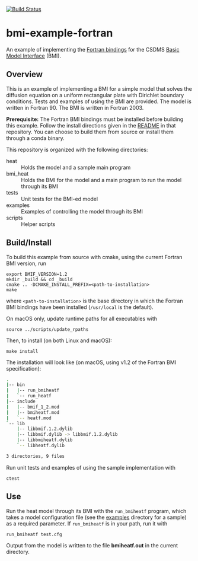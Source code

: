 [![Build Status](https://travis-ci.org/csdms/bmi-example-fortran.svg?branch=master)](https://travis-ci.org/csdms/bmi-example-fortran)

# bmi-example-fortran

An example of implementing the
[Fortran bindings](https://github.com/csdms/bmi-fortran)
for the CSDMS
[Basic Model Interface](https://bmi-spec.readthedocs.io) (BMI).


## Overview

This is an example of implementing a BMI
for a simple model that  solves the diffusion equation
on a uniform rectangular plate
with Dirichlet boundary conditions.
Tests and examples of using the BMI are provided.
The model is written in Fortran 90.
The BMI is written in Fortran 2003.

**Prerequisite:**
The Fortran BMI bindings must be installed before building this example.
Follow the install directions given in the
[README](https://github.com/csdms/bmi-fortran/blob/master/README.md)
in that repository.
You can choose to build them from source
or install them through a conda binary.

This repository is organized with the following directories:

<dl>
    <dt>heat</dt>
	<dd>Holds the model and a sample main program</dd>
    <dt>bmi_heat</dt>
	<dd>Holds the BMI for the model and a main program to run the
    model through its BMI</dd>
	<dt>tests</dt>
	<dd>Unit tests for the BMI-ed model</dd>
    <dt>examples</dt>
	<dd>Examples of controlling the model through its BMI</dd>
    <dt>scripts</dt>
	<dd>Helper scripts</dd>
</dl>

## Build/Install

To build this example from source with cmake,
using the current Fortran BMI version, run

    export BMIF_VERSION=1.2
    mkdir _build && cd _build
    cmake .. -DCMAKE_INSTALL_PREFIX=<path-to-installation>
    make

where `<path-to-installation>` is the base directory
in which the Fortran BMI bindings have been installed
(`/usr/local` is the default).

On macOS only, update runtime paths for all executables with

    source ../scripts/update_rpaths

Then, to install (on both Linux and macOS):

    make install

The installation will look like
(on macOS, using v1.2 of the Fortran BMI specification):

```bash
.
|-- bin
|   |-- run_bmiheatf
|   `-- run_heatf
|-- include
|   |-- bmif_1_2.mod
|   |-- bmiheatf.mod
|   `-- heatf.mod
`-- lib
    |-- libbmif.1.2.dylib
    |-- libbmif.dylib -> libbmif.1.2.dylib
    |-- libbmiheatf.dylib
    `-- libheatf.dylib

3 directories, 9 files
```

Run unit tests and examples of using the sample implementation with

    ctest


## Use

Run the heat model through its BMI with the `run_bmiheatf` program,
which takes a model configuration file
(see the [examples](./examples) directory for a sample)
as a required parameter.
If `run_bmiheatf` is in your path, run it with

    run_bmiheatf test.cfg

Output from the model is written to the file **bmiheatf.out**
in the current directory.
